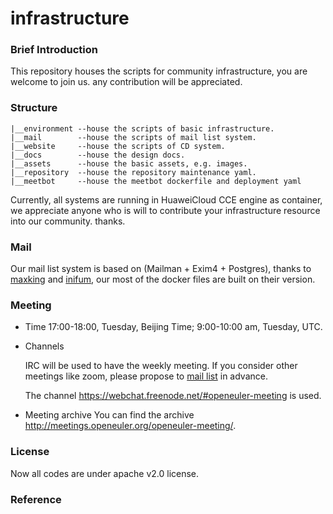 # infrastructure

### Brief Introduction

This repository houses the scripts for community infrastructure, you are welcome to join us. any contribution will be appreciated.

### Structure
```
|__environment --house the scripts of basic infrastructure. 
|__mail        --house the scripts of mail list system.
|__website     --house the scripts of CD system.
|__docs        --house the design docs.
|__assets      --house the basic assets, e.g. images.
|__repository  --house the repository maintenance yaml.
|__meetbot     --house the meetbot dockerfile and deployment yaml
```


Currently, all systems are running in HuaweiCloud CCE engine as container, we appreciate anyone who is will to contribute your infrastructure resource into our community. thanks.

### Mail

Our mail list system is based on (Mailman + Exim4 + Postgres), thanks to [maxking](https://github.com/maxking/docker-mailman)
and [inifum](https://github.com/infinum/exim4-docker), our most of the docker files are built on their version.

### Meeting
- Time
    17:00-18:00, Tuesday, Beijing Time; 9:00-10:00 am, Tuesday, UTC.

- Channels

    IRC will be used to have the weekly meeting. If you consider other meetings like zoom, please propose to [mail list](infra@openeuler.org) in advance. 

    The channel https://webchat.freenode.net/#openeuler-meeting is used.

- Meeting archive
    You can find the archive http://meetings.openeuler.org/openeuler-meeting/.

### License
Now all codes are under apache v2.0 license.


### Reference